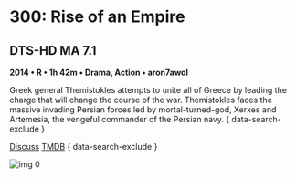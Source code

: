 # 300: Rise of an Empire

## DTS-HD MA 7.1

**2014 • R • 1h 42m • Drama, Action • aron7awol**

Greek general Themistokles attempts to unite all of Greece by leading the charge that will change the course of the war. Themistokles faces the massive invading Persian forces led by mortal-turned-god, Xerxes and Artemesia, the vengeful commander of the Persian navy.
{ data-search-exclude }

[Discuss](https://www.avsforum.com/threads/bass-eq-for-filtered-movies.2995212/post-56898930)  [TMDB](https://www.themoviedb.org/movie/53182)
{ data-search-exclude }

![img 0](https://i.imgur.com/6DAAEYb.jpg)

